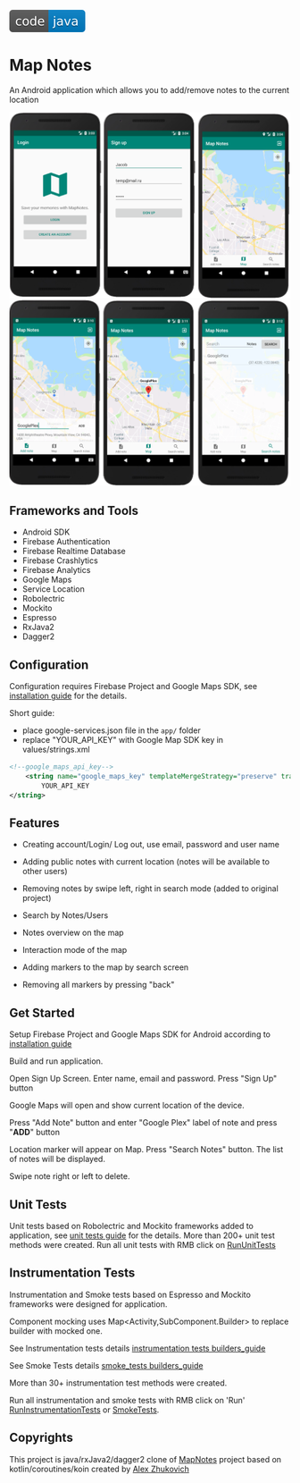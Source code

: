 ![badge](doc/images/badge.svg)  


# Map Notes

An Android application which allows you to add/remove notes to the current location 

<img src="doc/images/screen_020.png" alt="drawing" width="800"/> 

<img src="doc/images/screen_021.png" alt="drawing" width="800"/> 



## Frameworks and Tools

* Android SDK
* Firebase Authentication
* Firebase Realtime Database
* Firebase Crashlytics
* Firebase Analytics
* Google Maps
* Service Location
* Robolectric
* Mockito
* Espresso
* RxJava2 
* Dagger2





## Configuration
Configuration requires Firebase Project and Google Maps SDK, see [installation guide](doc/installation_guide.md) for the details.

Short guide:

- place google-services.json file in the ```app/``` folder 
- replace "YOUR_API_KEY" with Google Map SDK key in values/strings.xml 

```xml
<!--google_maps_api_key-->
    <string name="google_maps_key" templateMergeStrategy="preserve" translatable="false">
        YOUR_API_KEY
</string>
```



## Features
* Creating account/Login/ Log out, use email, password and user name

* Adding public notes with current location (notes will be available to other users)

* Removing notes by swipe left, right in search mode (added to original project)

* Search by Notes/Users

* Notes overview on the map

* Interaction mode of the map

* Adding markers to the map by search screen

* Removing all markers by pressing "back"

  



## Get Started

Setup Firebase Project and Google Maps SDK for Android according to [installation guide](doc/installation_guide)

Build and run application. 

Open Sign Up Screen. Enter name, email and password. Press "Sign Up" button

Google Maps will open and show current location of the device.

Press "Add Note" button and enter "Google Plex" label of note and press "**ADD**" button

Location marker will appear on Map. Press "Search Notes" button. The list of notes will be displayed.

Swipe note right or left to delete.



## Unit Tests
Unit tests based on Robolectric and Mockito frameworks added to application, see [unit tests guide](doc/unit_tests_guide.md) for the details. More than 200+ unit test methods were created. Run all unit tests with RMB click on [RunUnitTests](app/src/test/java/ru/vpcb/map/notes/RunUnitTests.java) 

## Instrumentation Tests

Instrumentation and Smoke tests based on Espresso and Mockito frameworks were designed for application.

Component mocking uses Map<Activity,SubComponent.Builder> to replace builder with mocked one.

See Instrumentation tests details [instrumentation tests builders_guide](doc/instrumentation_tests_builders_guide.md)

See Smoke Tests details [smoke_tests builders_guide](doc/smoke_tests_builders_guide.md) 

More than 30+ instrumentation  test methods were created. 

Run all instrumentation and smoke tests with RMB click on 'Run'  [RunInstrumentationTests](app/src/androidTest/java/ru/vpcb/map/notes/RunInstrumentationTests.java) or [SmokeTests](app/src/androidTest/java/ru/vpcb/map/notes/SmokeTests.java). 



## Copyrights

This project is java/rxJava2/dagger2 clone of [MapNotes](https://github.com/AlexZhukovich/MapNotes) project based on kotlin/coroutines/koin created by [Alex Zhukovich](https://github.com/AlexZhukovich/)

